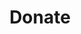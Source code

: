 ---
title: "Donate"
image: "/img/facebook-cute-girl.jpg"
full_image: "/img/facebook-beautiful-girl.jpg"
contact_description: Even a small donation makes a difference to us. So don't be shy and support us with whatever you can. For further queries or details please feel free to contact us.
contact_entries:
  - heading: Abid Iqbal
    phone: "Call: 03009544394"
    email: "Email: cdr.abid@gmail.com"
  - heading: Ayesha Iqbal
    phone: "Call: 03135418622"
    email: "Email: ayeshaiq@gmail.com"
accounts:
  heading: Welfare Accounts
  description: Donations can be made in the following account.
  types:
    - description: Donations for Faiz-e-Aam Trust are spent on all projects. Funds are distributed on ongoing projects or where it is needed the most.
      option: 1
      price: Trust
      items:
        - label: Title of Account
          text: FAIZ-E-AAM WELFARE TRUST
        - label: Account Number
          text: 1-4-5-20311-714-165132
        - label: Branch
          text: "Summit Bank, F-10 Markaz Branch, Plot # 8, Maroof International Hospital, F-10 Markaz Islamabad, Pakistan."
        - label: Branch Code
          text: 1-4-5
        - label: "IBAN #"
          text: PK90SUMB0405027140165132
        - label: Swift Code
          text: SUMBPKKA
        - label: Currency
          text: Pak Rupees - Current Account
---
